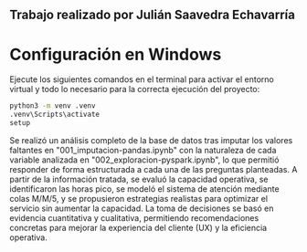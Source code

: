 ## Trabajo realizado por Julián Saavedra Echavarría

# Configuración en Windows

Ejecute los siguientes comandos en el terminal para activar el entorno virtual y todo lo necesario para la correcta ejecución del proyecto:

```bash
python3 -m venv .venv
.venv\Scripts\activate
setup
```


Se realizó un análisis completo de la base de datos tras imputar los valores faltantes en "001_imputacion-pandas.ipynb" con la naturaleza de cada variable analizada en "002_exploracion-pyspark.ipynb", lo que permitió responder de forma estructurada a cada una de las preguntas planteadas. A partir de la información tratada, se evaluó la capacidad operativa, se identificaron las horas pico, se modeló el sistema de atención mediante colas M/M/5, y se propusieron estrategias realistas para optimizar el servicio sin aumentar la capacidad. La toma de decisiones se basó en evidencia cuantitativa y cualitativa, permitiendo recomendaciones concretas para mejorar la experiencia del cliente (UX) y la eficiencia operativa.
